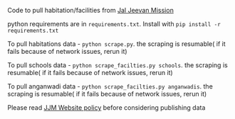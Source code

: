 
Code to pull habitation/facilities from [Jal Jeevan Mission](https://ejalshakti.gov.in/jjmreport/JJMIndia.aspx)

python requirements are in `requirements.txt`. Install with `pip install -r requirements.txt`

To pull habitations data - `python scrape.py`. the scraping is resumable( if it fails because of network issues, rerun it)

To pull schools data - `python scrape_facilties.py schools`. the scraping is resumable( if it fails because of network issues, rerun it)

To pull anganwadi data - `python scrape_facilties.py anganwadis`. the scraping is resumable( if it fails because of network issues, rerun it)

Please read [JJM Website policy](https://jalshakti-ddws.gov.in/website-policies-0) before considering publishing data
